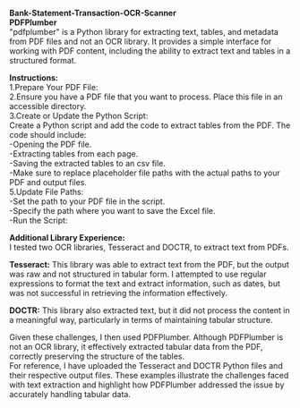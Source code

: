 **Bank-Statement-Transaction-OCR-Scanner** <br />
**PDFPlumber** <br />
"pdfplumber" is a Python library for extracting text, tables, and metadata from PDF files and not an OCR library. It provides a simple interface for working with PDF content, including the ability to extract text and tables in a structured format.

**Instructions:** <br />
1.Prepare Your PDF File: <br />
2.Ensure you have a PDF file that you want to process. Place this file in an accessible directory. <br />
3.Create or Update the Python Script: <br />
 Create a Python script and add the code to extract tables from the PDF. The code should include: <br />
   -Opening the PDF file. <br />
   -Extracting tables from each page. <br />
   -Saving the extracted tables to an csv file. <br />
   -Make sure to replace placeholder file paths with the actual paths to your PDF and output files. <br />
5.Update File Paths: <br />
   -Set the path to your PDF file in the script. <br />
   -Specify the path where you want to save the Excel file. <br />
   -Run the Script: <br />


**Additional Library Experience:**<br />
I tested two OCR libraries, Tesseract and DOCTR, to extract text from PDFs.<br />

**Tesseract:** This library was able to extract text from the PDF, but the output was raw and not structured in tabular form. I attempted to use regular expressions to format the text and extract information, such as dates, but was not successful in retrieving the information effectively.<br />

**DOCTR:** This library also extracted text, but it did not process the content in a meaningful way, particularly in terms of maintaining tabular structure.<br />

Given these challenges, I then used PDFPlumber. Although PDFPlumber is not an OCR library, it effectively extracted tabular data from the PDF, correctly preserving the structure of the tables.<br />
For reference, I have uploaded the Tesseract and DOCTR Python files and their respective output files. These examples illustrate the challenges faced with text extraction and highlight how PDFPlumber addressed the issue by accurately handling tabular data.<br />
